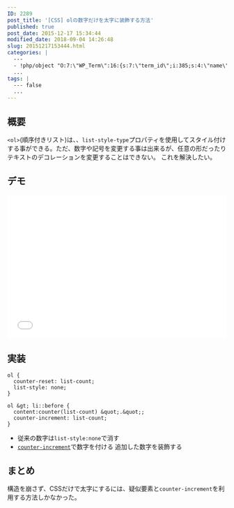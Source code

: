 ```yaml
---
ID: 2289
post_title: '[CSS] olの数字だけを太字に装飾する方法'
published: true
post_date: 2015-12-17 15:34:44
modified_date: 2018-09-04 14:26:48
slug: 20151217153444.html
categories: |
  ---
  - !php/object "O:7:\"WP_Term\":16:{s:7:\"term_id\";i:385;s:4:\"name\";s:3:\"CSS\";s:4:\"slug\";s:3:\"css\";s:10:\"term_group\";i:0;s:16:\"term_taxonomy_id\";i:403;s:8:\"taxonomy\";s:8:\"category\";s:11:\"description\";s:0:\"\";s:6:\"parent\";i:0;s:5:\"count\";i:22;s:6:\"filter\";s:3:\"raw\";s:6:\"cat_ID\";i:385;s:14:\"category_count\";i:22;s:20:\"category_description\";s:0:\"\";s:8:\"cat_name\";s:3:\"CSS\";s:17:\"category_nicename\";s:3:\"css\";s:15:\"category_parent\";i:0;}"
  ...
tags: |
  --- false
  ...
---
```

## 概要

`<ol>`(順序付きリスト)は、、`list-style-type`プロパティを使用してスタイル付けする事ができる。ただ、数字や記号を変更する事は出来るが、任意の形だったりテキストのデコレーションを変更することはできない。
これを解決したい。

<!--more-->

## デモ

<iframe height='330' scrolling='no' title='order list design' src='//codepen.io/hiro0218/embed/gdWQoM/?height=330&theme-id=light&default-tab=result&embed-version=2' frameborder='no' allowtransparency='true' allowfullscreen='true' style='width: 100%;'>See the Pen <a href='https://codepen.io/hiro0218/pen/gdWQoM/'>order list design</a> by hiro (<a href='https://codepen.io/hiro0218'>@hiro0218</a>) on <a href='https://codepen.io'>CodePen</a>.
</iframe>

## 実装

```language-css
ol {
  counter-reset: list-count; 
  list-style: none; 
}

ol &gt; li::before {
  content:counter(list-count) &quot;.&quot;;
  counter-increment: list-count;
}
```

- 従来の数字は`list-style:none`で消す
- [`counter-increment`](https://developer.mozilla.org/ja/docs/Web/CSS/counter-increment)で数字を付ける
  追加した数字を装飾する

## まとめ

構造を崩さず、CSSだけで太字にするには、疑似要素と`counter-increment`を利用する方法しかなかった。